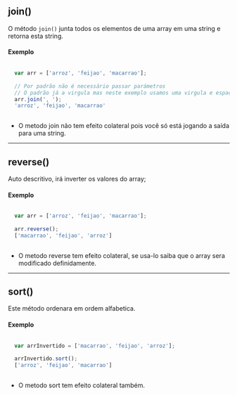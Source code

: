 ## join()
O método `join()` junta todos os elementos de uma array em uma string e retorna esta string.

#### Exemplo

```javascript

  var arr = ['arroz', 'feijao', 'macarrao'];
  
  // Por padrão não é necessário passar parámetros
  // O padrão já a virgula mas neste exemplo usamos uma virgula e espaço retornarndo uma string espaçada
  arr.join(', ');
  'arroz', 'feijao', 'macarrao'
  
```

- O metodo join não tem efeito colateral pois você só está jogando a saída para uma string.

---

## reverse()
Auto descritivo, irá inverter os valores do array;


#### Exemplo

```javascript

  var arr = ['arroz', 'feijao', 'macarrao'];
  
  arr.reverse();
  ['macarrao', 'feijao', 'arroz']
  
```

- O metodo reverse tem efeito colateral, se usa-lo saiba que o array sera modificado definidamente.

---


## sort()

Este método ordenara em ordem alfabetica.


#### Exemplo

```javascript

  var arrInvertido = ['macarrao', 'feijao', 'arroz'];
  
  arrInvertido.sort();
  ['arroz', 'feijao', 'macarrao']
  
```

- O metodo sort tem efeito colateral também.




